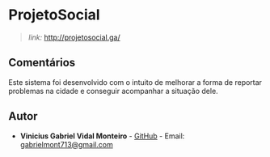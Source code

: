 
# ProjetoSocial

>*link:*  http://projetosocial.ga/

## Comentários

Este sistema foi desenvolvido com o intuito de melhorar a forma de reportar problemas na cidade e conseguir acompanhar a situação dele.

## Autor

-   **Vinicius Gabriel Vidal Monteiro**  -  [GitHub](https://github.com/Gabriel-Monteiro7)  - Email:  [gabrielmont713@gmail.com](mailto:gabrielmont713@gmail.com)

